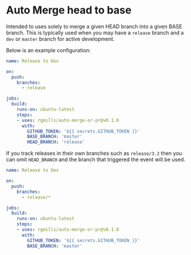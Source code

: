 # Auto Merge head to base

Intended to uses solely to merge a given HEAD branch into a given BASE branch.  This is typically used when you may have a `release` branch and a `dev` or `master` branch for active development.

Below is an example configuration:

```yaml
name: Release to Dev

on:
  push:
    branches:
      - release

jobs:
  build:
    runs-on: ubuntu-latest    
    steps:
    - uses: rgmills/auto-merge-or-pr@v0.1.0
      with:
        GITHUB_TOKEN: '${{ secrets.GITHUB_TOKEN }}'
        BASE_BRANCH: 'master'
        HEAD_BRANCH: 'release'
```

If you track releases in their own branches such as `release/3.2` then you can omit `HEAD_BRANCH` and the branch that triggered the event will be used.

```yaml
name: Release to Dev

on:
  push:
    branches:
      - release/*

jobs:
  build:
    runs-on: ubuntu-latest    
    steps:
    - uses: rgmills/auto-merge-or-pr@v0.1.0
      with:
        GITHUB_TOKEN: '${{ secrets.GITHUB_TOKEN }}'
        BASE_BRANCH: 'master'
```

